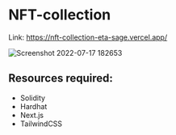 # NFT-collection

Link: https://nft-collection-eta-sage.vercel.app/

![Screenshot 2022-07-17 182653](https://user-images.githubusercontent.com/91958667/179399411-69b4b755-1c5f-4c8d-ab76-7a9d64699d03.png)

## Resources required:
  * Solidity
  * Hardhat
  * Next.js
  * TailwindCSS
